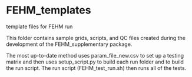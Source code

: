 # FEHM_templates
template files for FEHM run

This folder contains sample grids, scripts, and QC files created during the development of the FEHM_supplementary package.  

The most up-to-date method uses param_file_new.csv to set up a testing matrix and then uses setup_script.py to build each run folder and to build the run script.  The run script (FEHM_test_run.sh) then runs all of the tests.
